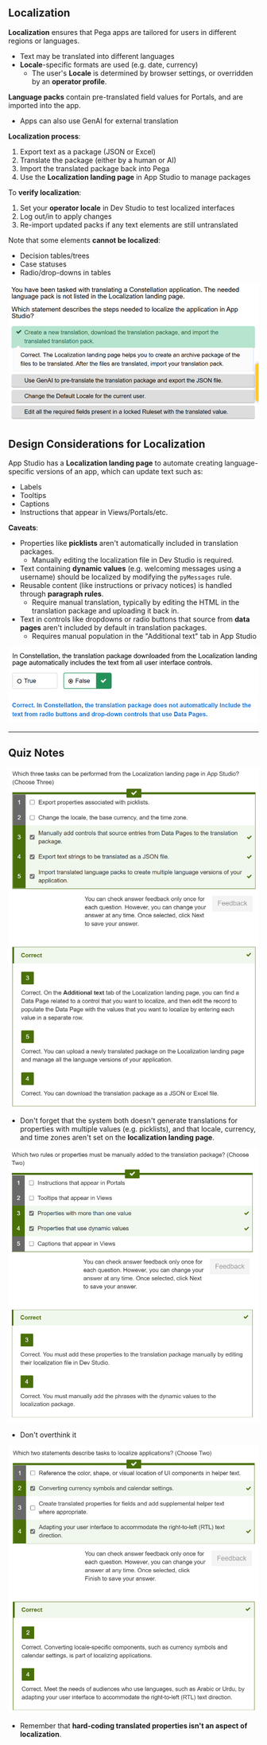 ## Localization

**Localization** ensures that Pega apps are tailored for users in different regions or languages.
 - Text may be translated into different languages
 - **Locale**-specific formats are used (e.g. date, currency)
	 - The user's **Locale** is determined by browser settings, or overridden by an **operator profile**.

**Language packs** contain pre-translated field values for Portals, and are imported into the app.
 - Apps can also use GenAI for external translation

**Localization process**:
1. Export text as a package (JSON or Excel)
2. Translate the package (either by a human or AI)
3. Import the translated package back into Pega
4. Use the **Localization landing page** in App Studio to manage packages

To **verify localization**:
1. Set your **operator locale** in Dev Studio to test localized interfaces
2. Log out/in to apply changes
3. Re-import updated packs if any text elements are still untranslated

Note that some elements **cannot be localized**:
 - Decision tables/trees
 - Case statuses
 - Radio/drop-downs in tables

![](attachments/Pasted%20image%2020250621171649.png)

## Design Considerations for Localization

App Studio has a **Localization landing page** to automate creating language-specific versions of an app, which can update text such as:
 - Labels
 - Tooltips
 - Captions
 - Instructions that appear in Views/Portals/etc.

**Caveats**:
 - Properties like **picklists** aren't automatically included in translation packages.
	 - Manually editing the localization file in Dev Studio is required.
 - Text containing **dynamic values** (e.g. welcoming messages using a username) should be localized by modifying the `pyMessages` rule.
 - Reusable content (like instructions or privacy notices) is handled through **paragraph rules**.
	 - Require manual translation, typically by editing the HTML in the translation package and uploading it back in.
 - Text in controls like dropdowns or radio buttons that source from **data pages** aren't included by default in translation packages.
	 - Requires manual population in the "Additional text" tab in App Studio

![](attachments/Pasted%20image%2020250621172638.png)

---

## Quiz Notes

![](attachments/Pasted%20image%2020250621172757.png)
 - Don't forget that the system both doesn't generate translations for properties with multiple values (e.g. picklists), and that locale, currency, and time zones aren't set on the **localization landing page**.

![](attachments/Pasted%20image%2020250621172949.png)
 - Don't overthink it

![](attachments/Pasted%20image%2020250621173250.png)
 - Remember that **hard-coding translated properties isn't an aspect of localization**.